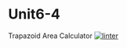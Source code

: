 # Unit6-4
Trapazoid Area Calculator
 [![linter](https://github.com/markcompsci/Unit6-4/workflows/linter/badge.svg)](https://github.com/marketplace/actions/super-linter)

